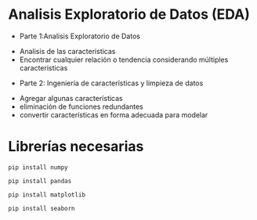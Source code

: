 # Analisis Exploratorio de Datos (EDA)

* Parte 1:Analisis Exploratorio de Datos
- Analisis de las caracteristicas
- Encontrar cualquier relación o tendencia considerando múltiples caracteristicas

* Parte 2: Ingeniería de características y limpieza de datos
- Agregar algunas características
- eliminación de funciones redundantes
- convertir características en forma adecuada para modelar

# Librerías necesarias

```
pip install numpy
```

```
pip install pandas
```

```
pip install matplotlib
```

```
pip install seaborn
```